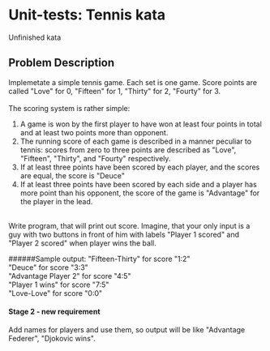 # Unit-tests: Tennis kata
Unfinished kata

## Problem Description
Implemetate a simple tennis game. Each set is one game. Score points are called "Love" for 0, "Fifteen" for 1, "Thirty" for 2, "Fourty" for 3. <br /><br />
The scoring system is rather simple: <br />
1. A game is won by the first player to have won at least four points in total and at least two points more than opponent. <br />
2. The running score of each game is described in a manner peculiar to tennis: scores from zero to three points are described as "Love", "Fifteen", "Thirty", and "Fourty" respectively. <br />
3. If at least three points have been scored by each player, and the scores are equal, the score is "Deuce" <br />
4. If at least three points have been scored by each side and a player has more point than his opponent, the score of the game is "Advantage" for the player in the lead. <br />

<br />
Write program, that will print out score. Imagine, that your only input is a guy with two buttons in front of him with labels "Player 1 scored" and "Player 2 scored" when player wins the ball.

######Sample output:
"Fifteen-Thirty" for score "1:2" <br />
"Deuce" for score "3:3" <br />
"Advantage Player 2" for score "4:5" <br />
"Player 1 wins" for score "7:5" <br />
"Love-Love" for score "0:0"

#### Stage 2 - new requirement
Add names for players and use them, so output will be like "Advantage Federer", "Djokovic wins".

